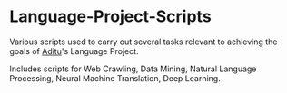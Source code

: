 # Language-Project-Scripts

Various scripts used to carry out several tasks relevant to achieving the goals of [Aditu](https://aditu.tech)'s Language Project.

Includes scripts for Web Crawling, Data Mining, Natural Language Processing, Neural Machine Translation, Deep Learning.
